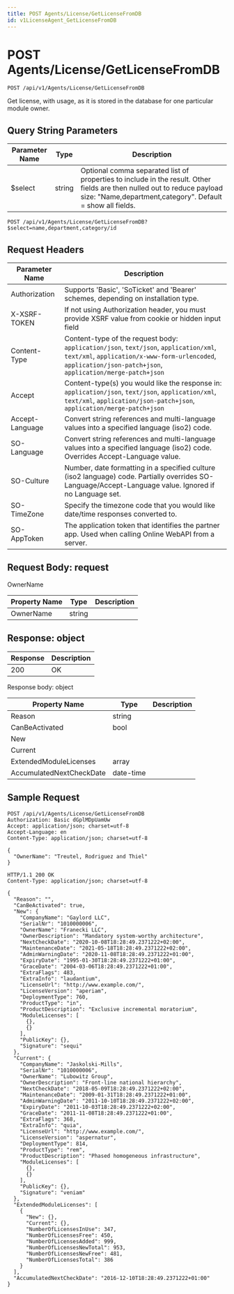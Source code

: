 ```yaml
---
title: POST Agents/License/GetLicenseFromDB
id: v1LicenseAgent_GetLicenseFromDB
---
```


# POST Agents/License/GetLicenseFromDB

```http
POST /api/v1/Agents/License/GetLicenseFromDB
```

Get license, with usage, as it is stored in the database for one particular module owner.







## Query String Parameters

| Parameter Name | Type |  Description |
|----------------|------|--------------|
| $select | string |  Optional comma separated list of properties to include in the result. Other fields are then nulled out to reduce payload size: "Name,department,category". Default = show all fields. |

```http
POST /api/v1/Agents/License/GetLicenseFromDB?$select=name,department,category/id
```


## Request Headers

| Parameter Name | Description |
|----------------|-------------|
| Authorization  | Supports 'Basic', 'SoTicket' and 'Bearer' schemes, depending on installation type. |
| X-XSRF-TOKEN   | If not using Authorization header, you must provide XSRF value from cookie or hidden input field |
| Content-Type | Content-type of the request body: `application/json`, `text/json`, `application/xml`, `text/xml`, `application/x-www-form-urlencoded`, `application/json-patch+json`, `application/merge-patch+json` |
| Accept         | Content-type(s) you would like the response in: `application/json`, `text/json`, `application/xml`, `text/xml`, `application/json-patch+json`, `application/merge-patch+json` |
| Accept-Language | Convert string references and multi-language values into a specified language (iso2) code. |
| SO-Language | Convert string references and multi-language values into a specified language (iso2) code. Overrides Accept-Language value. |
| SO-Culture | Number, date formatting in a specified culture (iso2 language) code. Partially overrides SO-Language/Accept-Language value. Ignored if no Language set. |
| SO-TimeZone | Specify the timezone code that you would like date/time responses converted to. |
| SO-AppToken | The application token that identifies the partner app. Used when calling Online WebAPI from a server. |

## Request Body: request  

OwnerName 

| Property Name | Type |  Description |
|----------------|------|--------------|
| OwnerName | string |  |


## Response: object



| Response | Description |
|----------------|-------------|
| 200 | OK |

Response body: object

| Property Name | Type |  Description |
|----------------|------|--------------|
| Reason | string |  |
| CanBeActivated | bool |  |
| New |  |  |
| Current |  |  |
| ExtendedModuleLicenses | array |  |
| AccumulatedNextCheckDate | date-time |  |

## Sample Request

```http!
POST /api/v1/Agents/License/GetLicenseFromDB
Authorization: Basic dGplMDpUamUw
Accept: application/json; charset=utf-8
Accept-Language: en
Content-Type: application/json; charset=utf-8

{
  "OwnerName": "Treutel, Rodriguez and Thiel"
}
```

```http_
HTTP/1.1 200 OK
Content-Type: application/json; charset=utf-8

{
  "Reason": "",
  "CanBeActivated": true,
  "New": {
    "CompanyName": "Gaylord LLC",
    "SerialNr": "1010000006",
    "OwnerName": "Franecki LLC",
    "OwnerDescription": "Mandatory system-worthy architecture",
    "NextCheckDate": "2020-10-08T18:28:49.2371222+02:00",
    "MaintenanceDate": "2021-05-18T18:28:49.2371222+02:00",
    "AdminWarningDate": "2020-11-08T18:28:49.2371222+01:00",
    "ExpiryDate": "1995-01-30T18:28:49.2371222+01:00",
    "GraceDate": "2004-03-06T18:28:49.2371222+01:00",
    "ExtraFlags": 483,
    "ExtraInfo": "laudantium",
    "LicenseUrl": "http://www.example.com/",
    "LicenseVersion": "aperiam",
    "DeploymentType": 760,
    "ProductType": "in",
    "ProductDescription": "Exclusive incremental moratorium",
    "ModuleLicenses": [
      {},
      {}
    ],
    "PublicKey": {},
    "Signature": "sequi"
  },
  "Current": {
    "CompanyName": "Jaskolski-Mills",
    "SerialNr": "1010000006",
    "OwnerName": "Lubowitz Group",
    "OwnerDescription": "Front-line national hierarchy",
    "NextCheckDate": "2018-05-09T18:28:49.2371222+02:00",
    "MaintenanceDate": "2009-01-31T18:28:49.2371222+01:00",
    "AdminWarningDate": "2011-10-10T18:28:49.2371222+02:00",
    "ExpiryDate": "2011-10-03T18:28:49.2371222+02:00",
    "GraceDate": "2011-11-08T18:28:49.2371222+01:00",
    "ExtraFlags": 368,
    "ExtraInfo": "quia",
    "LicenseUrl": "http://www.example.com/",
    "LicenseVersion": "aspernatur",
    "DeploymentType": 814,
    "ProductType": "rem",
    "ProductDescription": "Phased homogeneous infrastructure",
    "ModuleLicenses": [
      {},
      {}
    ],
    "PublicKey": {},
    "Signature": "veniam"
  },
  "ExtendedModuleLicenses": [
    {
      "New": {},
      "Current": {},
      "NumberOfLicensesInUse": 347,
      "NumberOfLicensesFree": 450,
      "NumberOfLicensesAdded": 999,
      "NumberOfLicensesNewTotal": 953,
      "NumberOfLicensesNewFree": 481,
      "NumberOfLicensesTotal": 386
    }
  ],
  "AccumulatedNextCheckDate": "2016-12-10T18:28:49.2371222+01:00"
}
```